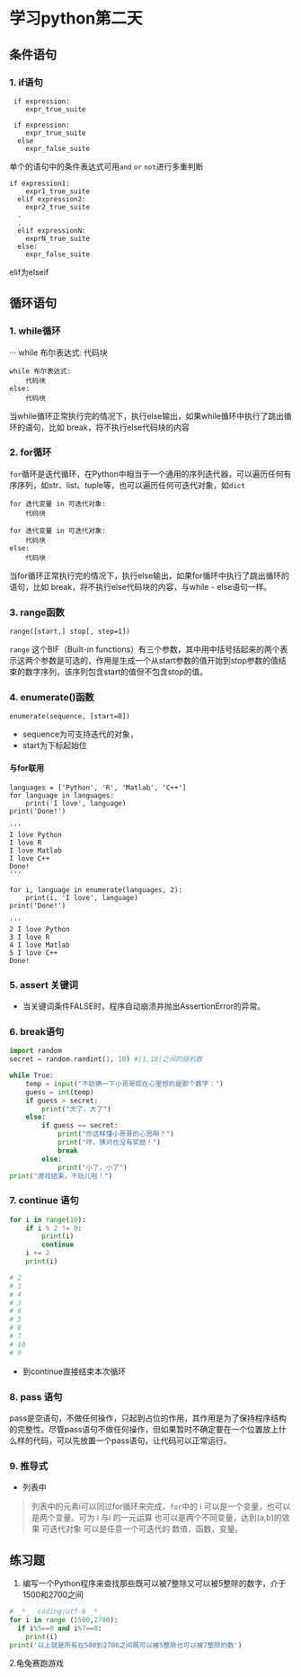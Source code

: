 # 学习python第二天
## 条件语句
###  1. if语句
```
 if expression:   
    expr_true_suite
```
```
 if expression:    
    expr_true_suite 
  else    
    expr_false_suite
```
单个的语句中的条件表达式可用`and` `or` `not`进行多重判断
```
if expression1:    
    expr1_true_suite 
  elif expression2:    
    expr2_true_suite    
  .    
  . 
  elif expressionN:    
    exprN_true_suite 
  else:    
    expr_false_suite
```
elif为elseif
## 循环语句
###  1. while循环
···
while 布尔表达式:
    代码块
```
while 布尔表达式:
    代码块
else:
    代码块
```
当while循环正常执行完的情况下，执行else输出，如果while循环中执行了跳出循环的语句，比如 break，将不执行else代码块的内容
###  2. for循环
`for`循环是迭代循环，在Python中相当于一个通用的序列迭代器，可以遍历任何有序序列，如str、list、tuple等，也可以遍历任何可迭代对象，如`dict`
```
for 迭代变量 in 可迭代对象:
    代码块
```

```
for 迭代变量 in 可迭代对象:
    代码块
else:
    代码块
```
当for循环正常执行完的情况下，执行else输出，如果for循环中执行了跳出循环的语句，比如 break，将不执行else代码块的内容，与while - else语句一样。
###  3. range函数
`range([start,] stop[, step=1])`

`range` 这个BIF（Built-in functions）有三个参数，其中用中括号括起来的两个表示这两个参数是可选的，作用是生成一个从start参数的值开始到stop参数的值结束的数字序列，该序列包含start的值但不包含stop的值。
###  4.  enumerate()函数
`enumerate(sequence, [start=0])`
* sequence为可支持迭代的对象，
* start为下标起始位
####  与for联用
```
languages = ['Python', 'R', 'Matlab', 'C++']
for language in languages:
    print('I love', language)
print('Done!')

'''
I love Python
I love R
I love Matlab
I love C++
Done!
'''

for i, language in enumerate(languages, 2):
    print(i, 'I love', language)
print('Done!')

'''
2 I love Python
3 I love R
4 I love Matlab
5 I love C++
Done!
```
###  5. assert 关键词
* 当关键词条件FALSE时，程序自动崩溃并抛出AssertionError的异常。
###  6. break语句
```python
import random
secret = random.randint(1, 10) #[1,10]之间的随机数

while True:
    temp = input("不妨猜一下小哥哥现在心里想的是那个数字：")
    guess = int(temp)
    if guess > secret:
        print("大了，大了")
    else:
        if guess == secret:
            print("你这样懂小哥哥的心思啊？")
            print("哼，猜对也没有奖励！")
            break
        else:
            print("小了，小了")
print("游戏结束，不玩儿啦！")
```
###  7. continue 语句
```python
for i in range(10):
    if i % 2 != 0:
        print(i)
        continue
    i += 2
    print(i)

# 2
# 1
# 4
# 3
# 6
# 5
# 8
# 7
# 10
# 9
```
* 到continue直接结束本次循环
###  8. pass 语句
pass是空语句，不做任何操作，只起到占位的作用，其作用是为了保持程序结构的完整性。尽管pass语句不做任何操作，但如果暂时不确定要在一个位置放上什么样的代码，可以先放置一个pass语句，让代码可以正常运行。

###  9. 推导式
* 列表中 
>列表中的元素i可以同过for循环来完成，`for`中的 i 可以是一个变量，也可以是两个变量。可为 i 与i 的一元运算 也可以是两个不同变量，达到(a,b)的效果
>可迭代对象 可以是任意一个可迭代的 数值，函数，变量。


##  练习题
1. 编写一个Python程序来查找那些既可以被7整除又可以被5整除的数字，介于1500和2700之间
```python
# _*_  coding:utf-8 _*_
for i in range (1500,2700):
  if i%5==0 and i%7==0:
    print(i)
print('以上就是所有在500到2700之间既可以被5整除也可以被7整除的数')
```

2.龟兔赛跑游戏
